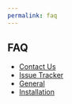 ```yaml
---
permalink: faq
---
```

## FAQ

- [Contact Us](contact-us)
- [Issue Tracker](issue-tracker)
- [General](faq-general)
- [Installation](faq-installation)

